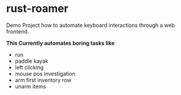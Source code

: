 # rust-roamer

Demo Project how to automate keyboard interactions through a web frontend.

**This Currently automates boring tasks like** 
* run 
* paddle kayak
* left clicking
* mouse pos investigation
* arm first inventory row
* unarm items